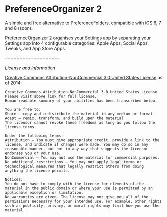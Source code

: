 PreferenceOrganizer 2
===================

A simple and free alternative to PreferenceFolders, compatible with iOS 6, 7 and 8 (soon).

PreferenceOrganizer 2 organises your Settings app by separating your Settings app into 4 configurable categories: Apple Apps, Social Apps, Tweaks, and App Store Apps.

===================

*License and information*


[Creative Commons Attribution-NonCommercial 3.0 United States License](http://creativecommons.org/licenses/by-nc/3.0/us/) as of 2014:

	Creative Commons Attribution-NonCommercial 3.0 United States License
	Please visit above link for full license.
	Human-readable summary of your abilities has been transcribed below.

	You are free to:
	Share — copy and redistribute the material in any medium or format
	Adapt — remix, transform, and build upon the material
	The licensor cannot revoke these freedoms as long as you follow the license terms.

	Under the following terms:
	Attribution — You must give appropriate credit, provide a link to the license, and indicate if changes were made. You may do so in any reasonable manner, but not in any way that suggests the licensor endorses you or your use.
	NonCommercial — You may not use the material for commercial purposes.
	No additional restrictions — You may not apply legal terms or technological measures that legally restrict others from doing anything the license permits.

	Notices:
	You do not have to comply with the license for elements of the material in the public domain or where your use is permitted by an applicable exception or limitation.
	No warranties are given. The license may not give you all of the permissions necessary for your intended use. For example, other rights such as publicity, privacy, or moral rights may limit how you use the material.
